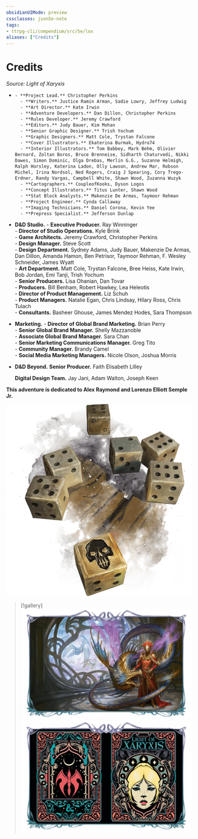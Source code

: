 ```yaml
---
obsidianUIMode: preview
cssclasses: json5e-note
tags:
- ttrpg-cli/compendium/src/5e/lox
aliases: ["Credits"]
---
```

# Credits
*Source: Light of Xaryxis* 

-     - **Project Lead.** Christopher Perkins    
        - **Writers.** Justice Ramin Arman, Sadie Lowry, Jeffrey Ludwig    
        - **Art Director.** Kate Irwin    
        - **Adventure Developers.** Dan Dillon, Christopher Perkins    
        - **Rules Developer.** Jeremy Crawford    
        - **Editors.** Judy Bauer, Kim Mohan    
        - **Senior Graphic Designer.** Trish Yochum    
        - **Graphic Designers.** Matt Cole, Trystan Falcone    
        - **Cover Illustrators.** Ekaterina Burmak, Hydro74    
        - **Interior Illustrators.** Tom Babbey, Mark Behm, Olivier Bernard, Zoltan Boros, Bruce Brenneise, Sidharth Chaturvedi, Nikki Dawes, Simon Dominic, Olga Drebas, Merlin G.G., Suzanne Helmigh, Ralph Horsley, Katerina Ladon, Olly Lawson, Andrew Mar, Robson Michel, Irina Nordsol, Ned Rogers, Craig J Spearing, Cory Trego-Erdner, Randy Vargas, Campbell White, Shawn Wood, Zuzanna Wuzyk    
        - **Cartographers.** CoupleofKooks, Dyson Logos    
        - **Concept Illustrators.** Titus Lunter, Shawn Wood    
        - **Stat Block Analysts.** Makenzie De Armas, Taymoor Rehman    
        - **Project Engineer.** Cynda Callaway    
        - **Imaging Technicians.** Daniel Corona, Kevin Yee    
        - **Prepress Specialist.** Jefferson Dunlap    
- **D&D Studio.**     - **Executive Producer.** Ray Winninger    
        - **Director of Studio Operations.** Kyle Brink    
        - **Game Architects.** Jeremy Crawford, Christopher Perkins    
        - **Design Manager.** Steve Scott    
        - **Design Department.** Sydney Adams, Judy Bauer, Makenzie De Armas, Dan Dillon, Amanda Hamon, Ben Petrisor, Taymoor Rehman, F. Wesley Schneider, James Wyatt    
        - **Art Department.** Matt Cole, Trystan Falcone, Bree Heiss, Kate Irwin, Bob Jordan, Emi Tanji, Trish Yochum    
        - **Senior Producers.** Lisa Ohanian, Dan Tovar    
        - **Producers.** Bill Benham, Robert Hawkey, Lea Heleotis    
        - **Director of Product Management.** Liz Schuh    
        - **Product Managers.** Natalie Egan, Chris Lindsay, Hilary Ross, Chris Tulach    
        - **Consultants.** Basheer Ghouse, James Mendez Hodes, Sara Thompson    
- **Marketing.**     - **Director of Global Brand Marketing.** Brian Perry    
        - **Senior Global Brand Manager.** Shelly Mazzanoble    
        - **Associate Global Brand Manager.** Sara Chan    
        - **Senior Marketing Communications Manager.** Greg Tito    
        - **Community Manager.** Brandy Camel    
        - **Social Media Marketing Managers.** Nicole Olson, Joshua Morris    
- **D&D Beyond.** **Senior Producer.** Faith Elisabeth Lilley  

    **Digital Design Team.** Jay Jani, Adam Walton, Joseph Keen  

**This adventure is dedicated to Alex Raymond and Lorenzo Elliott Semple Jr.**

![](3-Mechanics/CLI/adventures/light-of-xaryxis/img/credits.webp#center)

> [!gallery]
> ![On the Cover: Prince Xelet...](3-Mechanics/CLI/adventures/light-of-xaryxis/img/credits1.webp#gallery "On the Cover: Prince Xeleth, who is determined to become the next leader of the Xaryxian Empire, poses with his solar dragon in Ekaterina Burmak's stunning cover illustration.")
> ![On the Alt-Cover: Princess...](3-Mechanics/CLI/adventures/light-of-xaryxis/img/credits2.webp#gallery "On the Alt-Cover: Princess Xedalli, illustrated beautifully by Hydro74, aims to keep her evil brother from inheriting their father's throne. The symbol of the Xaryxian Empire graces the back cover.")